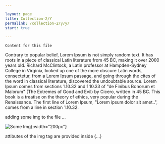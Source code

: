 ```yaml
---

layout: page
title: Collection-2/Y
permalink: /collection-2/y/y/
start: true

---
```


```
Content for this file
```
Contrary to popular belief, Lorem Ipsum is not simply random text. It has roots in a piece of classical Latin literature from 45 BC, making it over 2000 years old. Richard McClintock, a Latin professor at Hampden-Sydney College in Virginia, looked up one of the more obscure Latin words, consectetur, from a Lorem Ipsum passage, and going through the cites of the word in classical literature, discovered the undoubtable source. Lorem Ipsum comes from sections 1.10.32 and 1.10.33 of "de Finibus Bonorum et Malorum" (The Extremes of Good and Evil) by Cicero, written in 45 BC. This book is a treatise on the theory of ethics, very popular during the Renaissance. The first line of Lorem Ipsum, "Lorem ipsum dolor sit amet..", comes from a line in section 1.10.32.

adding some img to the file ...

<!--- 
- this how an image from the same folder as the md file should be added using relative PATHS ![Some Img](../home.png)
- the reason for using ../ instead of ./ or only the img file name is that jekyll is generating extra directories in _site output directory 
- it generates a directory with the md file name having inside an index.html file while the img remains outside this directory
-->

<!-- IMPORTANT
- IF THE CONTENT OF THIS FILE MUST BE USED IN OTHER FILES AS EXTERNAL CONTENT, THE LINK TO IMAGES MUST BE THE FULL URL USING https:// ....
- http:// ... IS NOT ALLOWED
- THIS IS APPLICABLE EVEN WHEN IMAGES ARE TAKEN FROM THE CURRENT JEKYLL SITE, RELATIVE PATHS CANNOT BE USED
-->
![Some Img](https://figmares.innohub.space/assets/img/home-600.webp){:width="200px"}

attibutes of the img tag are provided inside {...}